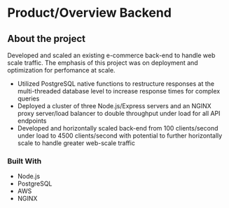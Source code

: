 # Product/Overview Backend
## About the project
Developed and scaled an existing e-commerce back-end to handle web scale traffic. The emphasis of this project was on deployment and optimization for perfomance at scale.
- Utilized PostgreSQL native functions to restructure responses at the multi-threaded database level to increase response times for complex queries
- Deployed a cluster of three Node.js/Express servers and an NGINX proxy server/load balancer to double throughput under load for all API endpoints 
- Developed and horizontally scaled  back-end from 100 clients/second under load to 4500 clients/second with potential to further horizontally scale to handle greater web-scale traffic

### Built With
- Node.js
- PostgreSQL
- AWS
- NGINX
